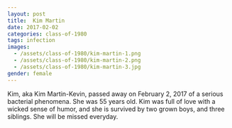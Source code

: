 ```yaml
---
layout: post
title:  Kim Martin
date: 2017-02-02
categories: class-of-1980
tags: infection
images:
  - /assets/class-of-1980/kim-martin-1.png
  - /assets/class-of-1980/kim-martin-2.png
  - /assets/class-of-1980/kim-martin-3.jpg
gender: female
---
```

Kim, aka Kim Martin-Kevin, passed away on February 2, 2017 of a serious bacterial phenomena.  She was 55 years old.  Kim was full of love with a wicked sense of humor, and she is survived by two grown boys, and three siblings.  She will be missed everyday.
